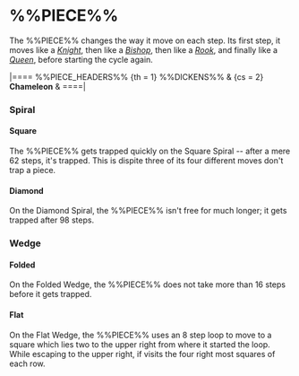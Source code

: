 # %%PIECE%%

The %%PIECE%% changes the way it move on each step. Its first step,
it moves like a [*Knight*](knight.html), then like a 
[*Bishop*](bishop.html), then like a [*Rook*](rook.html), and
finally like a [*Queen*](queen.html), before starting the cycle again.

|====
%%PIECE_HEADERS%%
  {th = 1}  %%DICKENS%%
& {cs = 2}  **Chameleon**
&
====|

### Spiral

#### Square

The %%PIECE%% gets trapped quickly on the Square Spiral -- after a 
mere 62 steps, it's trapped. This is dispite three of its four
different moves don't trap a piece.

#### Diamond

On the Diamond Spiral, the %%PIECE%% isn't free for much longer; it
gets trapped after 98 steps.

### Wedge

#### Folded

On the Folded Wedge, the %%PIECE%% does not take more than 16 steps
before it gets trapped.

#### Flat

On the Flat Wedge, the %%PIECE%% uses an 8 step loop to move to
a square which lies two to the upper right from where it started
the loop. While escaping to the upper right, if visits the four
right most squares of each row.
